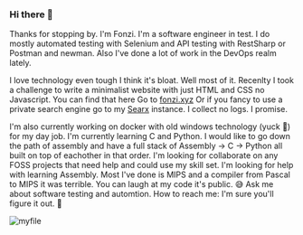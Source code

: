 ### Hi there 👋

Thanks for stopping by. I'm Fonzi. I'm a software engineer in test. I do mostly automated testing with Selenium and API testing with RestSharp or Postman and newman. 
Also I've done a lot of work in the DevOps realm lately. 

I love technology even tough I think it's bloat. Well most of it. 
Recenlty I took a challenge to write a minimalist website with just HTML and CSS no Javascript. 
You can find that here Go to [fonzi.xyz](https://fonzi.xyz)
Or if you fancy to use a private search engine go to my [Searx](https://searx.fonzi.xyz) instance. I collect no logs. I promise. 

I'm also currently working on docker with old windows technology (yuck 🤢) for my day job. 
I'm currently learning C and Python. I would like to go down the path of assembly and have a full stack of Assembly -> C -> Python all built on top of eachother in that order. 
I'm looking for collaborate on any FOSS projects that need help and could use my skill set. 
I'm looking for help with learning Assembly. Most I've done is MIPS and a compiler from Pascal to MIPS it was terrible. You can laugh at my code it's public. 😅
Ask me about software testing and automtion. 
How to reach me: I'm sure you'll figure it out. 🔎

![myfile](https://user-images.githubusercontent.com/52455330/139071980-91302a8a-37b1-4196-803e-f91b1de2ee5b.gif)


<!--
**fonzi/fonzi** is a ✨ _special_ ✨ repository because its `README.md` (this file) appears on your GitHub profile.

Here are some ideas to get you started:

- 🔭 I’m currently working on ...
- 🌱 I’m currently learning ...
- 👯 I’m looking to collaborate on ...
- 🤔 I’m looking for help with ...
- 💬 Ask me about ...
- 📫 How to reach me: ...
- 😄 Pronouns: ...
- ⚡ Fun fact: ...
-->
